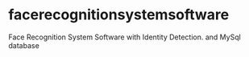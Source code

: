 # facerecognitionsystemsoftware
Face Recognition System Software with Identity Detection. and MySql database
